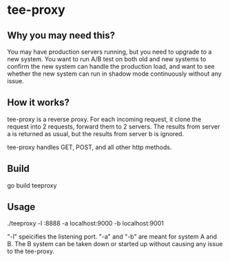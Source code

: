 tee-proxy
=========

Why you may need this?
----------------------
You may have production servers running, but you need to upgrade to a new system. You want to run A/B test on both old and new systems to confirm the new system can handle the production load, and want to see whether the new system can run in shadow mode continuously without any issue.

How it works?
-------------
tee-proxy is a reverse proxy. For each incoming request, it clone the request into 2 requests, forward them to 2 servers. The results from server a is returned as usual, but the results from server b is ignored.

tee-proxy handles GET, POST, and all other http methods.

Build
-------------
go build teeproxy

Usage
-------------
 ./teeproxy -l :8888 -a localhost:9000 -b localhost:9001

 "-l" speicifies the listening port. "-a" and "-b" are meant for system A and B. The B system can be taken down or started up without causing any issue to the tee-proxy.

